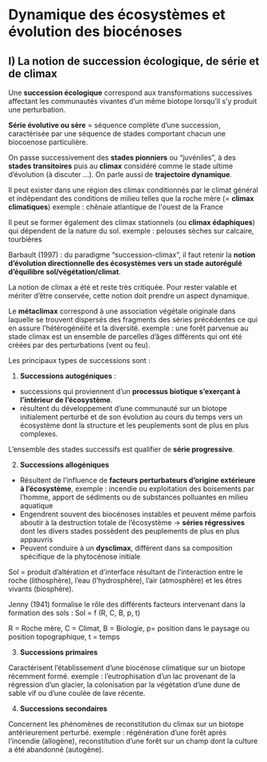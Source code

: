 # Dynamique des écosystèmes et évolution des biocénoses

## I) La notion de succession écologique, de série et de climax

Une **succession écologique** correspond aux transformations successives affectant les communautés vivantes d’un même biotope lorsqu’il s’y produit une perturbation.

**Série évolutive ou sère** = séquence complète d’une succession, caractérisée par une séquence de stades comportant chacun une biocoenose particulière.

On passe successivement des **stades pionniers** ou “juvéniles”, à des **stades transitoires** puis au **climax** considéré comme le stade ultime d’évolution (à discuter ...). On parle aussi de **trajectoire dynamique**.

Il peut exister dans une région des climax conditionnés par le climat général et indépendant des conditions de milieu telles que la roche mère (= **climax climatiques**) exemple : chênaie atlantique de l'ouest de la France

Il peut se former également des climax stationnels (ou **climax édaphiques**) qui dépendent de la nature du sol. exemple : pelouses sèches sur calcaire, tourbières

Barbault (1997) : du paradigme “succession-climax”, il faut retenir la **notion d’évolution directionnelle des écosystèmes vers un stade autorégulé d’équilibre sol/végétation/climat**. 

La notion de climax a été et reste très critiquée. Pour rester valable et mériter d’être conservée, cette notion doit prendre un aspect dynamique. 

Le **métaclimax** correspond à une association végétale originale dans laquelle se trouvent dispersés des fragments des séries précédentes ce qui en assure l’hétérogénéïté et la diversité. exemple : une forêt parvenue au stade climax est un ensemble de parcelles d’âges différents qui ont été créées par des perturbations (vent ou feu).

Les principaux types de successions sont :

1) **Successions autogéniques** :

* successions qui proviennent d’un **processus biotique s’exerçant à l’intérieur de l’écosystème**. 
* résultent du développement d’une communauté sur un biotope initialement perturbé et de son évolution au cours du temps vers un écosystème dont la structure et les peuplements sont de plus en plus complexes.

L’ensemble des stades successifs est qualifier de **série progressive**.

2) **Successions allogéniques**

* Résultent de l’influence de **facteurs perturbateurs d’origine extérieure à l’écosystème**, exemple :  incendie ou exploitation des boisements par l’homme, apport de sédiments ou de substances polluantes en milieu aquatique
*  Engendrent souvent des biocénoses instables et peuvent même parfois aboutir à la destruction totale de l’écosystème -> **séries régressives** dont les divers stades possèdent des peuplements de plus en plus appauvris
*  Peuvent conduire à un **dysclimax**, différent dans sa composition spécifique de la phytocénose initiale

Sol = produit d’altération et d’interface résultant de l’interaction entre le roche (lithosphère), l’eau (l’hydrosphère), l’air (atmosphère) et les êtres vivants (biosphère). 
 
Jenny (1941) formalise le rôle des différents facteurs intervenant dans la formation des sols : Sol = f (R, C, B, p, t)

R = Roche mère, C = Climat, B = Biologie, p= position dans le paysage ou position topographique, t = temps

3) **Successions primaires** 

Caractérisent l’établissement d’une biocénose climatique sur un biotope récemment formé. exemple :  l’eutrophisation d’un lac provenant de la régression d’un glacier, la colonisation par la végétation d’une dune de sable vif ou d’une coulée de lave récente.  

4) **Successions secondaires**

Concernent les phénomènes de reconstitution du climax sur un biotope antérieurement perturbé. exemple :  régénération d’une forêt après l’incendie (allogène),   reconstitution d’une forêt sur un champ dont la culture a été abandonné (autogène).